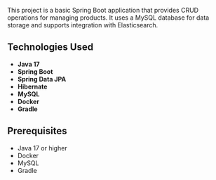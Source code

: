 This project is a basic Spring Boot application that provides CRUD operations for managing products. It uses a MySQL database for data storage and supports integration with Elasticsearch.

## Technologies Used

- **Java 17**
- **Spring Boot**
- **Spring Data JPA**
- **Hibernate**
- **MySQL**
- **Docker**
- **Gradle**

## Prerequisites

- Java 17 or higher
- Docker
- MySQL
- Gradle
